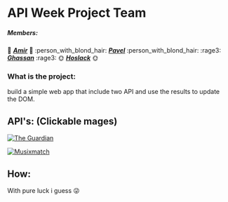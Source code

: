 
# API Week Project Team
##### Members:

:see_no_evil: ***[Amir](https://github.com/Amirk390)*** :see_no_evil: :person_with_blond_hair: ***[Pavel](https://github.com/prodionov)*** :person_with_blond_hair:
:rage3: ***[Ghassan](https://github.com/ghassanmas)*** :rage3:
:sun_with_face:  ***[Hoslack](https://github.com/hoslack)*** :sun_with_face:

### What is the project:

build a simple web app that include two API and use the results to update the DOM.

## **API's:** (Clickable mages)

[![The Guardian](https://static.guim.co.uk/sitecrumbs/Guardian.gif)](https://www.theguardian.com/international)


[![Musixmatch](https://s.mxmcdn.net/site/images/logo.svg)](hthttp://www.biznesliga.com.pl/assets/2_LOGOTYPY/MORELE.png)

## How:

With pure luck i guess :stuck_out_tongue_winking_eye:
